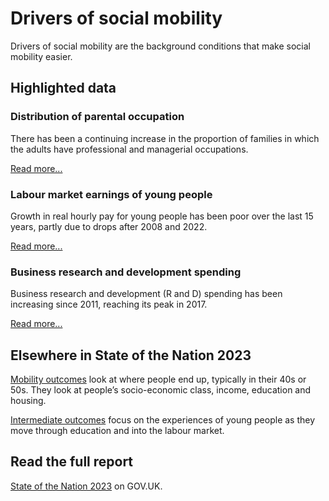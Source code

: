 # Drivers of social mobility
Drivers of social mobility are the background conditions that make social mobility easier.

## Highlighted data
<div class="grid grid3 grid-domain">
    <div class="govuk-body">
        <h3 class="govuk-heading-s">Distribution of parental occupation</h3>
        <div class="chart-container" aria-hidden="true">
            <div id="chart1"></div>
        </div>
        <script>
            new Chart(
                'chart1',
                `${location.protocol}//${location.host}/static/data/by-page/drivers_of_social_mobility/DR14_overview_no_average-20230417.csv`,
                { "height": 200, "type": "bary", "xkey": "Time_period", "ykey": "Value", "zkey": "Category", "sort": "Time_period", "scale": "%", "xgrid": false, "ygrid": true, "xticks": "first-last", "yticks": 2, "legend": false, "colourScheme": ["#1a9e1c", "#00703c", "#eb652e", "#0096ff", "#0f265c", "#808080"], "margin": [0, 0, 0, 0], "maxLabelLength": 50 }
            )
        </script>
        <p class="govuk-body">There has been a continuing increase in the proportion of families in which the adults have professional and managerial occupations.</p>
        <a href="/drivers_of_social_mobility/conditions_of_childhood/distribution_of_parental_occupation" class="govuk-link">Read more...</a>
    </div>
    <div class="govuk-body">
        <h3 class="govuk-heading-s">Labour market earnings of young people</h3>
        <div class="chart-container" aria-hidden="true">
            <div id="chart2"></div>
        </div>
        <script>
            new Chart(
                'chart2',
                `${location.protocol}//${location.host}/static/data/by-page/drivers_of_social_mobility/DR34_overview-20230414.csv`,
                { "height": 200, "type": "liney", "xkey": "Time_period", "ykey": "Value", "sort": "Time_period", "scale": "££", "xgrid": false, "ygrid": true, "xticks": "first-last", "yticks": 5, "legend": false, "showDots": false, "colourScheme": ["#5694ca"], "range": [8, 15], "margin": [0, 0, 0, 0], "maxLabelLength": 45 }
            )
        </script>
        <p class="govuk-body">Growth in real hourly pay for young people has been poor over the last 15 years, partly due to drops after 2008 and 2022.</p>
        <a href="/drivers_of_social_mobility/work_opportunities_for_young_people/labour_market_earnings_of_young_people" class="govuk-link">Read more...</a>
    </div>
    <div class="govuk-body">
        <h3 class="govuk-heading-s">Business research and development spending</h3>
        <div class="chart-container" aria-hidden="true">
            <div id="chart3"></div>
        </div>
        <script>
            new Chart(
                'chart3',
                `${location.protocol}//${location.host}/static/data/by-page/drivers_of_social_mobility/DR52_overview-20230417.csv`,
                { "height": 200, "type": "liney", "xkey": "Time_period", "ykey": "Value", "sort": "Time_period", "xgrid": false, "ygrid": true, "xticks": "first-last", "yticks": 2, "legend": false, "showDots": false, "colourScheme": ["#5694ca"], "range": [0, 2], "margin": [0, 0, 0, 0], "maxLabelLength": 35 }
            )
        </script>
        <p class="govuk-body">Business research and development (R and D) spending has been increasing since 2011, reaching its peak in 2017.</p>
        <a href="/drivers_of_social_mobility/research_and_development_environment/business_spending_on_research_and_development" class="govuk-link">Read more...</a>
    </div>
</div>

## Elsewhere in State of the Nation 2023
[Mobility outcomes](/mobility_outcomes)
look at where people end up, typically in their 40s or 50s.
They look at people’s socio-economic class, income, education and housing.

[Intermediate outcomes](/intermediate_outcomes)
focus on the experiences of young people as they move through education and into the labour market.

## Read the full report
[State of the Nation 2023](https://www.gov.uk/government/publications/state-of-the-nation-2023-people-and-places)
on GOV.UK.

